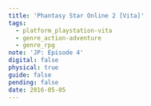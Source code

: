 ```yaml
---
title: 'Phantasy Star Online 2 [Vita]'
tags:
  - platform_playstation-vita
  - genre_action-adventure
  - genre_rpg
note: 'JP: Episode 4'
digital: false
physical: true
guide: false
pending: false
date: 2016-05-05
---
```

